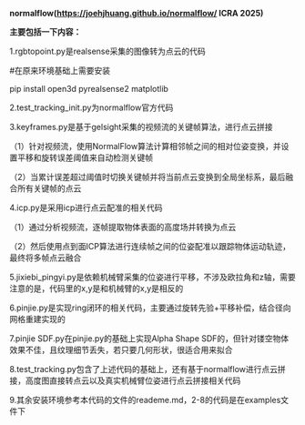 **normalflow(https://joehjhuang.github.io/normalflow/ ICRA 2025)**  

**主要包括一下内容：**  

1.rgbtopoint.py是realsense采集的图像转为点云的代码  

  #在原来环境基础上需要安装  
  
  pip install open3d pyrealsense2 matplotlib  
  
2.test_tracking_init.py为normalflow官方代码  

3.keyframes.py是基于gelsight采集的视频流的关键帧算法，进行点云拼接  

（1）针对视频流，使用NormalFlow算法计算相邻帧之间的相对位姿变换，并设置平移和旋转误差阈值来自动检测关键帧  

（2）当累计误差超过阈值时切换关键帧并将当前点云变换到全局坐标系，最后融合所有关键帧的点云  

4.icp.py是采用icp进行点云配准的相关代码  

（1）通过分析视频流，逐帧提取物体表面的高度场并转换为点云  

（2）然后使用点到面ICP算法进行连续帧之间的位姿配准以跟踪物体运动轨迹，最终将多帧点云融合  

5.jixiebi_pingyi.py是依赖机械臂采集的位姿进行平移，不涉及欧拉角和z轴，需要注意的是，代码里的x,y是和机械臂的x,y是相反的  

6.pinjie.py是实现ring闭环的相关代码，主要通过旋转先验+平移补偿，结合径向网格重建实现的  

7.pinjie SDF.py在pinjie.py的基础上实现Alpha Shape SDF的，但针对镂空物体效果不佳，且纹理细节丢失，若只要几何形状，很适合用来拟合  

8.test_tracking.py包含了上述代码的基础上，还有基于normalflow进行点云拼接，高度图直接转点云以及真实机械臂位姿进行点云拼接相关代码  

9.其余安装环境参考本代码的文件的reademe.md，2-8的代码是在examples文件下  

